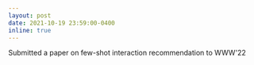 ```yaml
---
layout: post
date: 2021-10-19 23:59:00-0400
inline: true
---
```


Submitted a paper on few-shot interaction recommendation to WWW'22
